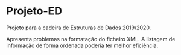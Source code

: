 # Projeto-ED
Projeto para a cadeira de Estruturas de Dados 2019/2020.

Apresenta problemas na formatação do ficheiro XML. 
A listagem de informação de forma ordenada poderia ter melhor eficiência.
